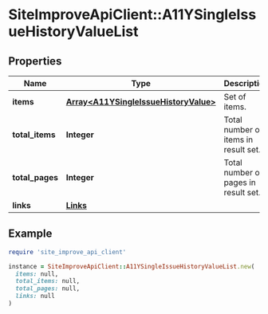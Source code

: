 # SiteImproveApiClient::A11YSingleIssueHistoryValueList

## Properties

| Name | Type | Description | Notes |
| ---- | ---- | ----------- | ----- |
| **items** | [**Array&lt;A11YSingleIssueHistoryValue&gt;**](A11YSingleIssueHistoryValue.md) | Set of items. |  |
| **total_items** | **Integer** | Total number of items in result set. |  |
| **total_pages** | **Integer** | Total number of pages in result set. |  |
| **links** | [**Links**](Links.md) |  | [optional] |

## Example

```ruby
require 'site_improve_api_client'

instance = SiteImproveApiClient::A11YSingleIssueHistoryValueList.new(
  items: null,
  total_items: null,
  total_pages: null,
  links: null
)
```

